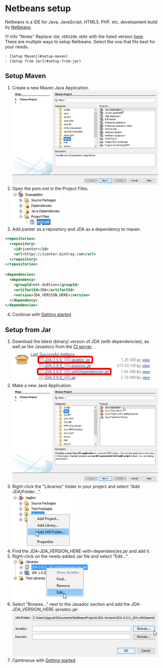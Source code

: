 [Netbeans]: https://netbeans.org/
[CI server]: https://ci.dv8tion.net/job/JDA

# Netbeans setup
Netbeans is a IDE for Java, JavaScript, HTML5, PHP, etc. development build by [Netbeans].

!!! info "Notes"
    Replace `JDA_VERSION_HERE` with the listed version [here](../index.md).  
	There are multiple ways to setup Netbeans. Select the one that fits best for your needs.
	
	- [Setup Maven](#setup-maven)
	- [Setup from Jar](#setup-from-jar)

## Setup Maven
1. Create a new Maven Java Application.  
![step 1](/assets/img/netbeans/maven_step_1.png)
2. Open the pom.xml in the Project Files.  
![step 2](/assets/img/netbeans/maven_step_2.png)
3. Add jcenter as a repository and JDA as a dependency to maven.
```xml
<repositories>
  <repository>
    <id>jcenter</id>
	<url>https://jcenter.bintray.com</url>
  </repository>
</repositories>

<dependencies>
  <dependency>
    <groupId>net.dv8tion</groupId>
	<artifactId>JDA</artifactId>
	<version>JDA_VERSION_HERE</version>
  </dependency>
</dependencies>
```
4. Continue with [Getting started](../usage/index.md)

## Setup from Jar
1. Download the latest (binary) version of JDA (with dependencies), as well as the Javadocs from the [CI server].  
![step 1](/assets/img/netbeans/jar_step_1.png)
2. Make a new Java Application.  
![step 2](/assets/img/netbeans/jar_step_2.png)
3. Right-click the "Libraries" folder in your project and select "Add JDA/Folder...".  
![step 3](/assets/img/netbeans/jar_step_3.png)
4. Find the JDA-JDA_VERSION_HERE-with-dependencies.jar and add it.
5. Right-click on the newly-added Jar file and select "Edit...".  
![step 5](/assets/img/netbeans/jar_step_5.png)
6. Select "Browse..." next to the Javadoc section and add the JDA-JDA_VERSION_HERE-javadoc.jar  
![step 6](/assets/img/netbeans/jar_step_6.png)
7. Cpmtronue with [Getting started](../usage/index.md)